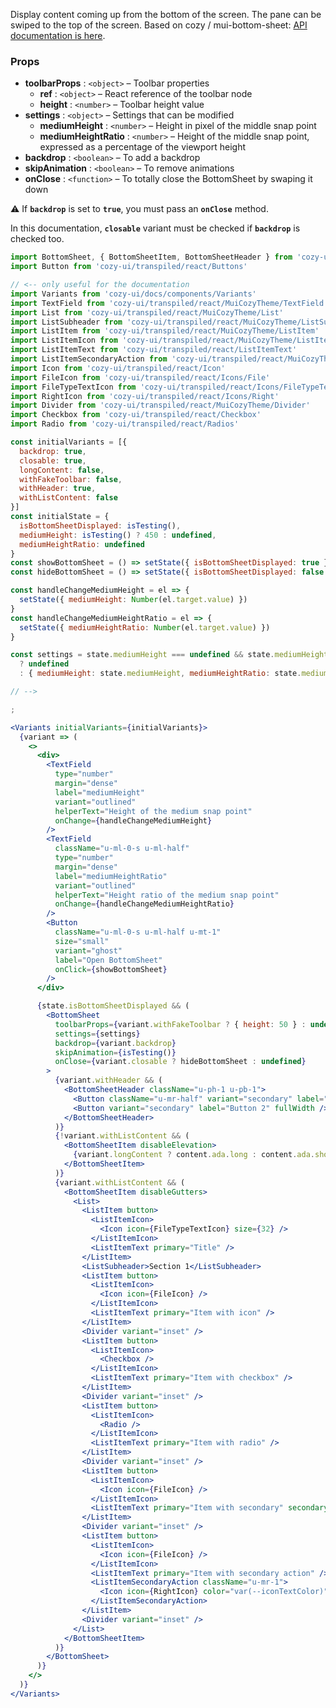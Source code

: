
Display content coming up from the bottom of the screen. The pane can be swiped to the top of the screen. Based on cozy
/ mui-bottom-sheet: [API documentation is here](https://github.com/cozy/mui-bottom-sheet#props-options).

### Props

* **toolbarProps** : `<object>` – Toolbar properties
  * **ref** : `<object>` – React reference of the toolbar node
  * **height** : `<number>` – Toolbar height value
* **settings** : `<object>` – Settings that can be modified
  * **mediumHeight** : `<number>` – Height in pixel of the middle snap point
  * **mediumHeightRatio** : `<number>` – Height of the middle snap point, expressed as a percentage of the viewport height
* **backdrop** : `<boolean>` – To add a backdrop
* **skipAnimation** : `<boolean>` – To remove animations
* **onClose** : `<function>` – To totally close the BottomSheet by swaping it down

⚠️ If **`backdrop`** is set to **`true`**, you must pass an **`onClose`** method.

In this documentation, **`closable`** variant must be checked if **`backdrop`** is checked too.

```jsx
import BottomSheet, { BottomSheetItem, BottomSheetHeader } from 'cozy-ui/transpiled/react/BottomSheet'
import Button from 'cozy-ui/transpiled/react/Buttons'

// <-- only useful for the documentation
import Variants from 'cozy-ui/docs/components/Variants'
import TextField from 'cozy-ui/transpiled/react/MuiCozyTheme/TextField'
import List from 'cozy-ui/transpiled/react/MuiCozyTheme/List'
import ListSubheader from 'cozy-ui/transpiled/react/MuiCozyTheme/ListSubheader'
import ListItem from 'cozy-ui/transpiled/react/MuiCozyTheme/ListItem'
import ListItemIcon from 'cozy-ui/transpiled/react/MuiCozyTheme/ListItemIcon'
import ListItemText from 'cozy-ui/transpiled/react/ListItemText'
import ListItemSecondaryAction from 'cozy-ui/transpiled/react/MuiCozyTheme/ListItemSecondaryAction'
import Icon from 'cozy-ui/transpiled/react/Icon'
import FileIcon from 'cozy-ui/transpiled/react/Icons/File'
import FileTypeTextIcon from 'cozy-ui/transpiled/react/Icons/FileTypeText'
import RightIcon from 'cozy-ui/transpiled/react/Icons/Right'
import Divider from 'cozy-ui/transpiled/react/MuiCozyTheme/Divider'
import Checkbox from 'cozy-ui/transpiled/react/Checkbox'
import Radio from 'cozy-ui/transpiled/react/Radios'

const initialVariants = [{
  backdrop: true,
  closable: true,
  longContent: false,
  withFakeToolbar: false,
  withHeader: true,
  withListContent: false
}]
const initialState = {
  isBottomSheetDisplayed: isTesting(),
  mediumHeight: isTesting() ? 450 : undefined,
  mediumHeightRatio: undefined
}
const showBottomSheet = () => setState({ isBottomSheetDisplayed: true })
const hideBottomSheet = () => setState({ isBottomSheetDisplayed: false })

const handleChangeMediumHeight = el => {
  setState({ mediumHeight: Number(el.target.value) })
}
const handleChangeMediumHeightRatio = el => {
  setState({ mediumHeightRatio: Number(el.target.value) })
}

const settings = state.mediumHeight === undefined && state.mediumHeightRatio === undefined
  ? undefined
  : { mediumHeight: state.mediumHeight, mediumHeightRatio: state.mediumHeightRatio }

// -->

;

<Variants initialVariants={initialVariants}>
  {variant => (
    <>
      <div>
        <TextField
          type="number"
          margin="dense"
          label="mediumHeight"
          variant="outlined"
          helperText="Height of the medium snap point"
          onChange={handleChangeMediumHeight}
        />
        <TextField
          className="u-ml-0-s u-ml-half"
          type="number"
          margin="dense"
          label="mediumHeightRatio"
          variant="outlined"
          helperText="Height ratio of the medium snap point"
          onChange={handleChangeMediumHeightRatio}
        />
        <Button
          className="u-ml-0-s u-ml-half u-mt-1"
          size="small"
          variant="ghost"
          label="Open BottomSheet"
          onClick={showBottomSheet}
        />
      </div>

      {state.isBottomSheetDisplayed && (
        <BottomSheet
          toolbarProps={variant.withFakeToolbar ? { height: 50 } : undefined}
          settings={settings}
          backdrop={variant.backdrop}
          skipAnimation={isTesting()}
          onClose={variant.closable ? hideBottomSheet : undefined}
        >
          {variant.withHeader && (
            <BottomSheetHeader className="u-ph-1 u-pb-1">
              <Button className="u-mr-half" variant="secondary" label="Button 1" fullWidth />
              <Button variant="secondary" label="Button 2" fullWidth />
            </BottomSheetHeader>
          )}
          {!variant.withListContent && (
            <BottomSheetItem disableElevation>
              {variant.longContent ? content.ada.long : content.ada.short}
            </BottomSheetItem>
          )}
          {variant.withListContent && (
            <BottomSheetItem disableGutters>
              <List>
                <ListItem button>
                  <ListItemIcon>
                    <Icon icon={FileTypeTextIcon} size={32} />
                  </ListItemIcon>
                  <ListItemText primary="Title" />
                </ListItem>
                <ListSubheader>Section 1</ListSubheader>
                <ListItem button>
                  <ListItemIcon>
                    <Icon icon={FileIcon} />
                  </ListItemIcon>
                  <ListItemText primary="Item with icon" />
                </ListItem>
                <Divider variant="inset" />
                <ListItem button>
                  <ListItemIcon>
                    <Checkbox />
                  </ListItemIcon>
                  <ListItemText primary="Item with checkbox" />
                </ListItem>
                <Divider variant="inset" />
                <ListItem button>
                  <ListItemIcon>
                    <Radio />
                  </ListItemIcon>
                  <ListItemText primary="Item with radio" />
                </ListItem>
                <Divider variant="inset" />
                <ListItem button>
                  <ListItemIcon>
                    <Icon icon={FileIcon} />
                  </ListItemIcon>
                  <ListItemText primary="Item with secondary" secondary="With secondary text" />
                </ListItem>
                <Divider variant="inset" />
                <ListItem button>
                  <ListItemIcon>
                    <Icon icon={FileIcon} />
                  </ListItemIcon>
                  <ListItemText primary="Item with secondary action" />
                  <ListItemSecondaryAction className="u-mr-1">
                    <Icon icon={RightIcon} color="var(--iconTextColor)" />
                  </ListItemSecondaryAction>
                </ListItem>
                <Divider variant="inset" />
              </List>
            </BottomSheetItem>
          )}
        </BottomSheet>
      )}
    </>
  )}
</Variants>
```
